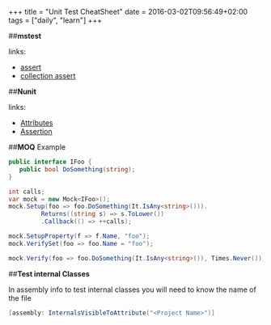 +++
title = "Unit Test CheatSheet"
date =  2016-03-02T09:56:49+02:00
tags = ["daily", "learn"]
+++

##**mstest**

links:
* [assert](https://msdn.microsoft.com/en-us/library/microsoft.visualstudio.testtools.unittesting.assert.aspx)
* [collection assert](https://msdn.microsoft.com/en-us/library/microsoft.visualstudio.testtools.unittesting.collectionassert.aspx)

##**Nunit**

links:
* [Attributes](https://github.com/nunit/docs/wiki/Attributes)
* [Assertion](https://github.com/nunit/docs/wiki/Assertions)

##**MOQ**
Example
```cs
public interface IFoo {
   public bool DoSomething(string);
}

int calls;
var mock = new Mock<IFoo>();
mock.Setup(foo => foo.DoSomething(It.IsAny<string>())).
         Returns((string s) => s.ToLower())
         .Callback(() => ++calls);

mock.SetupProperty(f => f.Name, "foo");
mock.VerifySet(foo => foo.Name = "foo");

mock.Verify(foo => foo.DoSomething(It.IsAny<string>()), Times.Never());
```

##**Test internal Classes**

In assembly info to test internal classes you will need to know the name of the file
```cs
[assembly: InternalsVisibleToAttribute("<Project Name>")]
```
